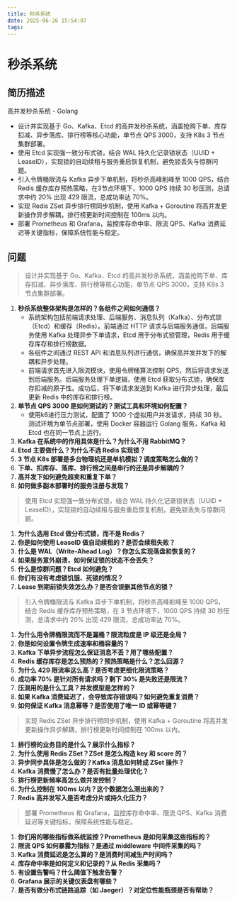 ```yaml
---
title: 秒杀系统
date: 2025-06-26 15:54:07
tags:
---
```


# 秒杀系统

## 简历描述

高并发秒杀系统 - Golang
- 设计并实现基于 Go、Kafka、Etcd 的高并发秒杀系统，涵盖抢购下单、库存扣减、异步落库、排行榜等核心功能，单节点 QPS 3000，支持 K8s 3 节点集群部署。  
- 使用 Etcd 实现强一致分布式锁，结合 WAL 持久化记录锁状态（UUID + LeaseID），实现锁的自动续租与服务重启恢复机制，避免锁丢失与惊群问题。  
- 引入令牌桶限流与 Kafka 异步下单机制，将秒杀高峰削峰至 1000 QPS，结合 Redis 缓存库存预热策略，在3节点环境下，1000 QPS 持续 30 秒压测，总请求中约 20% 出现 429 限流，总成功率达 70%。  
- 实现 Redis ZSet 异步排行榜同步机制，使用 Kafka + Goroutine 将高并发更新操作异步解耦，排行榜更新时间控制在 100ms 以内。  
- 部署 Prometheus 和 Grafana，监控库存命中率、限流 QPS、Kafka 消费延迟等关键指标，保障系统性能与稳定。

## 问题

> 设计并实现基于 Go、Kafka、Etcd 的高并发秒杀系统，涵盖抢购下单、库存扣减、异步落库、排行榜等核心功能，单节点 QPS 3000，支持 K8s 3 节点集群部署。
1. **秒杀系统整体架构是怎样的？各组件之间如何通信？**
   - 系统架构包括前端请求处理、后端服务、消息队列（Kafka）、分布式锁（Etcd）和缓存（Redis）。前端通过 HTTP 请求与后端服务通信，后端服务使用 Kafka 处理异步下单请求，Etcd 用于分布式锁管理，Redis 用于缓存库存和排行榜数据。
   - 各组件之间通过 REST API 和消息队列进行通信，确保高并发并发下的解耦和异步处理。
   - 前端请求首先进入限流模块，使用令牌桶算法控制 QPS，然后将请求发送到后端服务。后端服务处理下单逻辑，使用 Etcd 获取分布式锁，确保库存扣减的原子性。成功后，将下单请求发送到 Kafka 进行异步处理，最后更新 Redis 中的库存和排行榜。
2. **单节点 QPS 3000 是如何测试的？测试工具和环境如何配置？**
   - 使用k6进行压力测试，配置了 1000 个虚拟用户并发请求，持续 30 秒。测试环境为单节点部署，使用 Docker 容器运行 Golang 服务，Kafka 和 Etcd 也在同一节点上运行。
3. **Kafka 在系统中的作用具体是什么？为什么不用 RabbitMQ？**
4. **Etcd 主要做什么？为什么不选 Redis 实现锁？**
5. **3 节点 K8s 部署是多台物理机还是单机模拟？调度策略怎么做的？**
6. **下单、扣库存、落库、排行榜之间是串行的还是异步解耦的？**
7. **高并发下如何避免超卖和重复下单？**
8. **如何做多副本部署时的服务注册与发现？**

> 使用 Etcd 实现强一致分布式锁，结合 WAL 持久化记录锁状态（UUID + LeaseID），实现锁的自动续租与服务重启恢复机制，避免锁丢失与惊群问题。

1. **为什么选用 Etcd 做分布式锁，而不是 Redis？**
2. **你是如何使用 LeaseID 做自动续租的？是否会续租失败？**
3. **什么是 WAL（Write-Ahead Log）？你怎么实现落盘和恢复的？**
4. **如果服务意外崩溃，如何保证锁的状态不会丢失？**
5. **什么是惊群问题？Etcd 如何避免？**
6. **你们有没有考虑锁饥饿、死锁的情况？**
7. **Lease 到期前锁失效怎么办？是否会误删其他节点的锁？**

> 引入令牌桶限流与 Kafka 异步下单机制，将秒杀高峰削峰至 1000 QPS，结合 Redis 缓存库存预热策略，在 3 节点环境下，1000 QPS 持续 30 秒压测，总请求中约 20% 出现 429 限流，总成功率达 70%。

1. **为什么用令牌桶限流而不是漏桶？限流粒度是 IP 级还是全局？**
2. **你是如何设置令牌生成速率和桶容量的？**
3. **Kafka 下单异步流程怎么保证消息不丢？用了哪些配置？**
4. **Redis 缓存库存是怎么预热的？预热策略是什么？怎么回源？**
5. **为什么 429 限流率这么高？是否考虑更细化限流策略？**
6. **成功率 70% 是针对所有请求吗？剩下 30% 是失败还是限流？**
7. **压测用的是什么工具？并发模型是怎样的？**
8. **如果 Kafka 消费延迟了，会导致库存错误吗？如何避免重复消费？**
9. **如何保证 Kafka 消息幂等？是否使用了唯一 ID 或幂等键？**

> 实现 Redis ZSet 异步排行榜同步机制，使用 Kafka + Goroutine 将高并发更新操作异步解耦，排行榜更新时间控制在 100ms 以内。

1. **排行榜的业务目的是什么？展示什么指标？**
2. **为什么使用 Redis ZSet？ZSet 是怎么构造 key 和 score 的？**
3. **异步同步具体是怎么做的？Kafka 消息如何转成 ZSet 操作？**
4. **Kafka 消费慢了怎么办？是否有批量处理优化？**
5. **排行榜更新频率高怎么做并发控制？**
6. **为什么控制在 100ms 以内？这个数据怎么测出来的？**
7. **Redis 高并发写入是否考虑分片或持久化压力？**

> 部署 Prometheus 和 Grafana，监控库存命中率、限流 QPS、Kafka 消费延迟等关键指标，保障系统性能与稳定。

1. **你们用的哪些指标做系统监控？Prometheus 是如何采集这些指标的？**
2. **限流 QPS 如何暴露为指标？是通过 middleware 中间件采集的吗？**
3. **Kafka 消费延迟是怎么算的？是消费时间减生产时间吗？**
4. **库存命中率是如何定义和记录的？从 Redis 采集吗？**
5. **有设置告警吗？什么阈值下触发告警？**
6. **Grafana 展示的关键仪表盘有哪些？**
7. **是否有做分布式链路追踪（如 Jaeger）？对定位性能瓶颈是否有帮助？**
